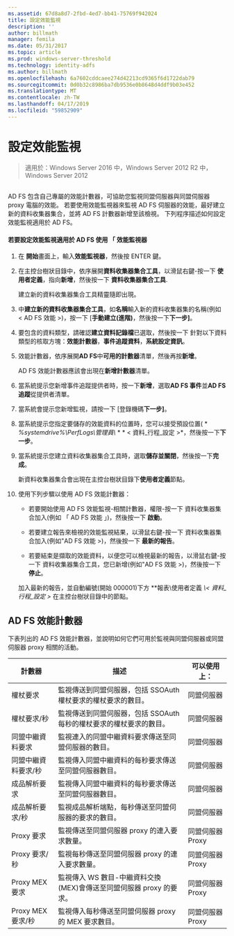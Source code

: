 ```yaml
---
ms.assetid: 67d8a8d7-2fbd-4ed7-bb41-75769f942024
title: 設定效能監視
description: ''
author: billmath
manager: femila
ms.date: 05/31/2017
ms.topic: article
ms.prod: windows-server-threshold
ms.technology: identity-adfs
ms.author: billmath
ms.openlocfilehash: 6a7602cddcaee274d42213cd9365f6d1722dab79
ms.sourcegitcommit: 0d0b32c8986ba7db9536e0b8648d4ddf9b03e452
ms.translationtype: MT
ms.contentlocale: zh-TW
ms.lasthandoff: 04/17/2019
ms.locfileid: "59852909"
---
```

# <a name="configure-performance-monitoring"></a>設定效能監視

>適用於：Windows Server 2016 中，Windows Server 2012 R2 中，Windows Server 2012
  
## <a name="bkmk_ConfigurePerfMon"></a>  
AD FS 包含自己專屬的效能計數器，可協助您監視同盟伺服器與同盟伺服器 proxy 電腦的效能。 若要使用效能監視器來監視 AD FS 伺服器的效能，最好建立新的資料收集器集合，並將 AD FS 計數器新增至該檢視。 下列程序描述如何設定效能監視適用於 AD FS。  
  
#### <a name="to-configure-performance-monitoring-for-ad-fs-using-performance-monitor"></a>若要設定效能監視適用於 AD FS 使用 「 效能監視器  
  
1.  在 **開始**畫面上，輸入**效能監視器**，然後按 ENTER 鍵。  
  
2.  在主控台樹狀目錄中，依序展開**資料收集器集合工具**，以滑鼠右鍵\-按一下 **使用者定義**，指向**新增**，然後按一下 **資料收集器集合工具**.  
  
    建立新的資料收集器集合工具精靈隨即出現。  
  
3.  中**建立新的資料收集器集合工具**，如**名稱**輸入新的資料收集器集的名稱\(例如 < AD FS 效能 >\)，按一下 [**手動建立\(進階\)**，然後按一下**下一步]**。  
  
4.  要包含的資料類型，請確認**建立資料記錄檔**已選取，然後按一下 針對以下資料類型的核取方塊：**效能計數器**，**事件追蹤資料**，**系統設定資訊**。  
  
5.  效能計數器，依序展開**AD FS**中**可用的計數器**清單，然後再按**新增**。  
  
    AD FS 效能計數器應該會出現在**新增計數器**清單。  
  
6.  當系統提示您新增事件追蹤提供者時，按一下**新增**，選取**AD FS 事件**並**AD FS 追蹤**從提供者清單。  
  
7.  當系統會提示您新增監視，請按一下 [登錄機碼**下一步]**。  
  
8.  當系統提示您指定要儲存的效能資料的位置時，您可以接受預設位置\( * *%systemdrive%\\PerfLogs\\管理員\\* * * < 資料\_行程\_設定 >*，然後按一下**下一步**。  
  
9. 當系統提示您建立資料收集器集合工具時，選取**儲存並關閉**，然後按一下**完成**。  
  
    新資料收集器集合會出現在主控台樹狀目錄下**使用者定義**節點。  
  
10. 使用下列步驟以使用 AD FS 效能計數器：  
  
    -   若要開始使用 AD FS 效能監視\-相關計數器，權限\-按一下 資料收集器集合加入\(例如 「 AD FS 效能 」\)，然後按一下 **啟動**。  
  
    -   若要建立報告來檢視的效能監視結果，以滑鼠右鍵\-按一下 資料收集器集合加入\(例如"AD FS 效能 >\)，然後按一下 **最新的報告**。  
  
    -   若要結束是擷取的效能資料，以便您可以檢視最新的報告，以滑鼠右鍵\-按一下 資料收集器集合工具，您已新增\(例如"AD FS 效能 >\)，然後按一下 **停止**。  
  
    加入最新的報告，並自動編號\(開始 000001\)下方 **報表\\使用者定義 *\\< 資料\_行程\_設定 >* 在主控台樹狀目錄中的節點。  
  
## <a name="ad-fs-performance-counters"></a>AD FS 效能計數器  
下表列出的 AD FS 效能計數器，並說明如何它們可用於監視與同盟伺服器或同盟伺服器 proxy 相關的活動。  
  
|計數器|描述|可以使用上： 
|-----------|---------------|------------------- 
|權杖要求|監視傳送到同盟伺服器，包括 SSOAuth 權杖要求的權杖要求的數目。|同盟伺服器 
|權杖要求\/秒|監視傳送到同盟伺服器，包括 SSOAuth 每秒的權杖要求的權杖要求的數目。|同盟伺服器  
|同盟中繼資料要求|監視連入的同盟中繼資料要求傳送至同盟伺服器的數目。|同盟伺服器  
|同盟中繼資料要求\/秒|監視傳入同盟中繼資料的每秒要求傳送至同盟伺服器數目。|同盟伺服器  
|成品解析要求|監視傳入同盟中繼資料的每秒要求傳送至同盟伺服器數目。|同盟伺服器  
|成品解析要求\/秒|監視成品解析端點，每秒傳送至同盟伺服器的要求的數目。|同盟伺服器  
|Proxy 要求|監視傳送至同盟伺服器 proxy 的連入要求數量。|同盟伺服器 Proxy  
|Proxy 要求\/秒|監視每秒傳送至同盟伺服器 proxy 的連入要求數量。|同盟伺服器 Proxy  
|Proxy MEX 要求|監視傳入 WS 數目\-中繼資料交換\(MEX\)會傳送至同盟伺服器 proxy 的要求。|同盟伺服器 Proxy 
|Proxy MEX 要求\/秒|監視傳入每秒傳送至同盟伺服器 proxy 的 MEX 要求數目。|同盟伺服器 Proxy  
  

